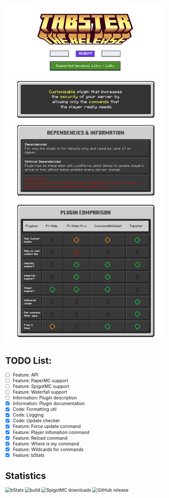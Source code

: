 ![head](.github/assets/TabsterPage-Head.png)
![welcome](.github/assets/TabsterPage-Welcome.png)
![dependencies](.github/assets/TabsterPage-Dependencies.png)
![comparison](.github/assets/TabsterPage-Comparison.png)

# TODO List:

- [ ] Feature: API
- [ ] Feature: PaperMC support
- [ ] Feature: SpigotMC support
- [ ] Feature: Waterfall support
- [ ] Information: Plugin description
- [x] Information: Plugin documentation
- [x] Code: Formatting util
- [x] Code: Logging
- [x] Code: Update checker
- [x] Feature: Force update command
- [x] Feature: Player infomation command
- [x] Feature: Reload command
- [x] Feature: Where is my command
- [x] Feature: Wildcards for commands
- [x] Feature: bStats

# Statistics

![bStats](https://bstats.org/signatures/velocity/tabster.svg)
![build](https://img.shields.io/github/actions/workflow/status/whereareiam/Tabster/development.yml) ![SpigotMC downloads](https://pluginbadges.glitch.me/api/v1/dl/downloads-limegreen.svg?spigot=113119&github=whereareiam%2FTabster&style=flat) ![GitHub release](https://img.shields.io/github/v/release/whereareiam/Tabster)